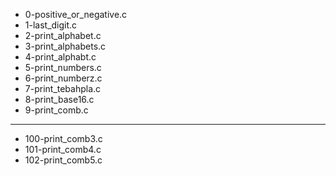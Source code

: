 - 0-positive_or_negative.c
- 1-last_digit.c
- 2-print_alphabet.c
- 3-print_alphabets.c
- 4-print_alphabt.c
- 5-print_numbers.c
- 6-print_numberz.c
- 7-print_tebahpla.c
- 8-print_base16.c
- 9-print_comb.c
---
- 100-print_comb3.c
- 101-print_comb4.c
- 102-print_comb5.c    
